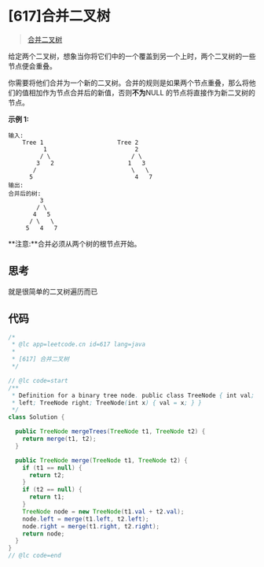 # [617]合并二叉树

> [合并二叉树](https://leetcode-cn.com/problems/merge-two-binary-trees/)

给定两个二叉树，想象当你将它们中的一个覆盖到另一个上时，两个二叉树的一些节点便会重叠。

你需要将他们合并为一个新的二叉树。合并的规则是如果两个节点重叠，那么将他们的值相加作为节点合并后的新值，否则**不为**NULL 的节点将直接作为新二叉树的节点。

**示例 1:**

```
输入:
	Tree 1                     Tree 2
          1                         2
         / \                       / \
        3   2                     1   3
       /                           \   \
      5                             4   7
输出:
合并后的树:
	     3
	    / \
	   4   5
	  / \   \
	 5   4   7
```

**注意:**合并必须从两个树的根节点开始。

## 思考

就是很简单的二叉树遍历而已

## 代码

```java
/*
 * @lc app=leetcode.cn id=617 lang=java
 *
 * [617] 合并二叉树
 */

// @lc code=start
/**
 * Definition for a binary tree node. public class TreeNode { int val; TreeNode
 * left; TreeNode right; TreeNode(int x) { val = x; } }
 */
class Solution {

  public TreeNode mergeTrees(TreeNode t1, TreeNode t2) {
    return merge(t1, t2);
  }

  public TreeNode merge(TreeNode t1, TreeNode t2) {
    if (t1 == null) {
      return t2;
    }
    if (t2 == null) {
      return t1;
    }
    TreeNode node = new TreeNode(t1.val + t2.val);
    node.left = merge(t1.left, t2.left);
    node.right = merge(t1.right, t2.right);
    return node;
  }
}
// @lc code=end

```
